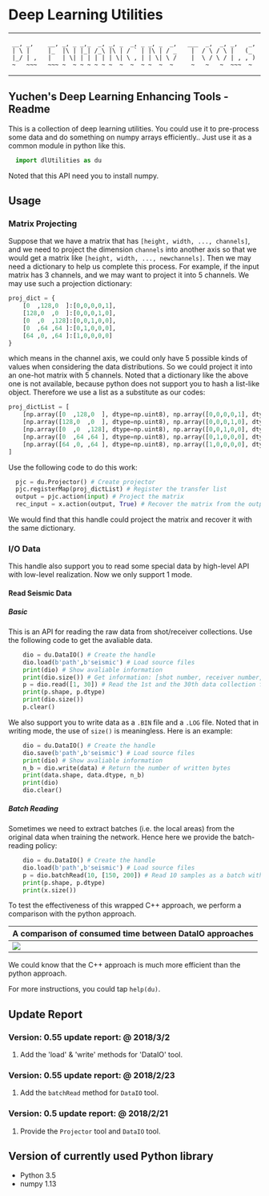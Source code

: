 # Deep Learning Utilities

*****
```
 __, _,    __, _, _ _,_  _, _, _  _, _ _, _  _,   ___  _,  _, _,   _,
 | \ |     |_  |\ | |_| /_\ |\ | / ` | |\ | / _    |  / \ / \ |   (_ 
 |_/ | ,   |   | \| | | | | | \| \ , | | \| \ /    |  \ / \ / | , , )
 ~   ~~~   ~~~ ~  ~ ~ ~ ~ ~ ~  ~  ~  ~ ~  ~  ~     ~   ~   ~  ~~~  ~ 
```
*****

## Yuchen's Deep Learning Enhancing Tools - Readme

This is a collection of deep learning utilities. You could use it to pre-process some data and do something on numpy arrays efficiently.. Just use it as a common module in python like this.

```python
  import dlUtilities as du
```

Noted that this API need you to install numpy. 

## Usage

### Matrix Projecting

Suppose that we have a matrix that has `[height, width, ..., channels]`, and we need to project the dimension `channels` into another axis so that we would get a matrix like `[height, width, ..., newchannels]`. Then we may need a dictionary to help us complete this process. For example,  if the input matrix has 3 channels, and we may want to project it into 5 channels. We may use such a projection dictionary:

```python
proj_dict = {
    [0  ,128,0  ]:[0,0,0,0,1],
    [128,0  ,0  ]:[0,0,0,1,0],
    [0  ,0  ,128]:[0,0,1,0,0],
    [0  ,64 ,64 ]:[0,1,0,0,0],
    [64 ,0, ,64 ]:[1,0,0,0,0]
}
```

which means in the channel axis, we could only have 5 possible kinds of values when considering the data distributions. So we could project it into an one-hot matrix with 5 channels. Noted that a dictionary like the above one is not available, because python does not support you to hash a list-like object. Therefore we use a list as a substitute as our codes:

```python
proj_dictList = [
    [np.array([0  ,128,0  ], dtype=np.uint8), np.array([0,0,0,0,1], dtype=np.uint8)],
    [np.array([128,0  ,0  ], dtype=np.uint8), np.array([0,0,0,1,0], dtype=np.uint8)],
    [np.array([0  ,0  ,128], dtype=np.uint8), np.array([0,0,1,0,0], dtype=np.uint8)],
    [np.array([0  ,64 ,64 ], dtype=np.uint8), np.array([0,1,0,0,0], dtype=np.uint8)],
    [np.array([64 ,0, ,64 ], dtype=np.uint8), np.array([1,0,0,0,0], dtype=np.uint8)]
]
```

Use the following code to do this work:

```python
  pjc = du.Projector() # Create projector
  pjc.registerMap(proj_dictList) # Register the transfer list
  output = pjc.action(input) # Project the matrix
  rec_input = x.action(output, True) # Recover the matrix from the output of forward projection
```

We would find that this handle could project the matrix and recover it with the same dictionary.

### I/O Data
This handle also support you to read some special data by high-level API with low-level realization. Now we only support 1 mode.

#### Read Seismic Data

##### Basic

This is an API for reading the raw data from shot/receiver collections. Use the following code to get the avaliable data.

```python
    dio = du.DataIO() # Create the handle
    dio.load(b'path',b'seismic') # Load source files
    print(dio) # Show avaliable information
    print(dio.size()) # Get information: [shot number, receiver number, time step]
    p = dio.read([1, 30]) # Read the 1st and the 30th data collection from the corresponding shots
    print(p.shape, p.dtype)
    print(dio.size())
    p.clear()
```

We also support you to write data as a `.BIN` file and a `.LOG` file. Noted that in writing mode, the use of `size()` is meaningless. Here is an example:

```python
    dio = du.DataIO() # Create the handle
    dio.save(b'path',b'seismic') # Load source files
    print(dio) # Show avaliable information
    n_b = dio.write(data) # Return the number of written bytes
    print(data.shape, data.dtype, n_b)
    print(dio)
    dio.clear()
```

##### Batch Reading

Sometimes we need to extract batches (i.e. the local areas) from the original data when training the network. Hence here we provide the batch-reading policy:

```python
    dio = du.DataIO() # Create the handle
    dio.load(b'path',b'seismic') # Load source files
    p = dio.batchRead(10, [150, 200]) # Read 10 samples as a batch with a size of h=150, w=200. Noted that h should not be more than receiver number and w should not be more than time steps.
    print(p.shape, p.dtype)
    print(x.size())
```

To test the effectiveness of this wrapped C++ approach, we perform a comparison with the python approach.

| A comparison of consumed time between DataIO approaches |
| ------ |
|![][dataioeff]|

We could know that the C++ approach is much more efficient than the python approach.

For more instructions, you could tap `help(du)`. 

## Update Report

### Version: 0.55 update report: @ 2018/3/2
1. Add the 'load' & 'write' methods for 'DataIO' tool.

### Version: 0.55 update report: @ 2018/2/23
1. Add the `batchRead` method for `DataIO` tool.
    
### Version: 0.5 update report: @ 2018/2/21
1. Provide the `Projector` tool and `DataIO` tool.
 
## Version of currently used Python library
* Python 3.5
* numpy 1.13

[dataioeff]:display/dataio_effectiveness.png
